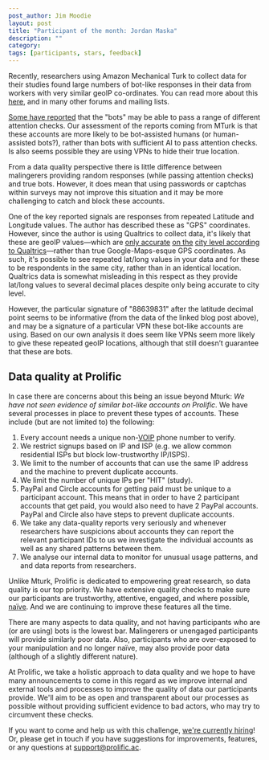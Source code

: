 ```yaml
---
post_author: Jim Moodie
layout: post
title: "Participant of the month: Jordan Maska"
description: ""
category: 
tags: [participants, stars, feedback]
---
```


Recently, researchers using Amazon Mechanical Turk to collect data for their studies found large numbers of bot-like responses in their data from workers with very similar geoIP co-ordinates. You can read more about this [here](https://www.maxhuibai.com/blog/evidence-that-responses-from-repeating-gps-are-random), and in many other forums and mailing lists.

[Some have reported](https://twitter.com/kgweisman/status/1027567993658720257) that the "bots" may be able to pass a range of different attention checks. Our assessment of the reports coming from MTurk is that these accounts are more likely to be bot-assisted humans (or human-assisted bots?), rather than bots with sufficient AI to pass attention checks. Is also seems possible they are using VPNs to hide their true location.

From a data quality perspective there is little difference between malingerers providing random responses (while passing attention checks) and true bots. However, it does mean that using passwords or captchas within surveys may not improve this situation and it may be more challenging to catch and block these accounts.

One of the key reported signals are responses from repeated Latitude and Longitude values. The author has described these as "GPS" coordinates. However, since the author is using Qualtrics to collect data, it's likely that these are geoIP values—which are [only accurate](https://www.qualtrics.com/support/survey-platform/data-and-analysis-module/data/download-data/understanding-your-dataset/) [on the](https://www.qualtrics.com/support/survey-platform/data-and-analysis-module/data/download-data/understanding-your-dataset/) [city level according to Qualtrics](https://www.qualtrics.com/support/survey-platform/data-and-analysis-module/data/download-data/understanding-your-dataset/)—rather than true Google-Maps-esque GPS coordinates. As such, it's possible to see repeated lat/long values in your data and for these to be respondents in the same city, rather than in an identical location. Qualtrics data is somewhat misleading in this respect as they provide lat/long values to several decimal places despite only being accurate to city level. 

However, the particular signature of "88639831" after the latitude decimal point seems to be informative (from the data of the linked blog post above), and may be a signature of a particular VPN these bot-like accounts are using. Based on our own analysis it does seem like VPNs seem more likely to give these repeated geoIP locations, although that still doesn’t guarantee that these are bots. 

## Data quality at Prolific

In case there are concerns about this being an issue beyond Mturk: *We have not seen evidence of similar bot-like accounts on Prolific*. We have several processes in place to prevent these types of accounts. These include (but are not limited to) the following:

1. Every account needs a unique non-[VOIP](https://en.wikipedia.org/wiki/Voice_over_IP) phone number to verify.
2. We restrict signups based on IP and ISP (e.g. we allow common residential ISPs but block low-trustworthy IP/ISPS).
3. We limit to the number of accounts that can use the same IP address and the machine to prevent duplicate accounts.
4. We limit the number of unique IPs per "HIT" (study).
5. PayPal and Circle accounts for getting paid must be unique to a participant account. This means that in order to have 2 participant accounts that get paid, you would also need to have 2 PayPal accounts. PayPal and Circle also have steps to prevent duplicate accounts.
6. We take any data-quality reports very seriously and whenever researchers have suspicions about accounts they can report the relevant participant IDs to us we investigate the individual accounts as well as any shared patterns between them.
7. We analyse our internal data to monitor for unusual usage patterns, and and data reports from researchers.

Unlike Mturk, Prolific is dedicated to empowering great research, so data quality is our top priority. We have extensive quality checks to make sure our participants are trustworthy, attentive, engaged, and where possible, [na](https://link.springer.com/article/10.3758/s13428-013-0365-7)[ï](https://link.springer.com/article/10.3758/s13428-013-0365-7)[ve](https://link.springer.com/article/10.3758/s13428-013-0365-7). And we are continuing to improve these features all the time.

There are many aspects to data quality, and not having participants who are (or are using) bots is the lowest bar. Malingerers or unengaged participants will provide similarly poor data. Also, participants who are over-exposed to your manipulation and no longer naïve, may also provide poor data (although of a slightly different nature). 

At Prolific, we take a holistic approach to data quality and we hope to have many announcements to come in this regard as we improve internal and external tools and processes to improve the quality of data our participants provide. We'll aim to be as open and transparent about our processes as possible without providing sufficient evidence to bad actors, who may try to circumvent these checks.

If you want to come and help us with this challenge, [we're currently hiring](https://prolific.breezy.hr/)! Or, please get in touch if you have suggestions for improvements, features, or any questions at [support@prolific.ac](mailto:support@prolific.ac).

